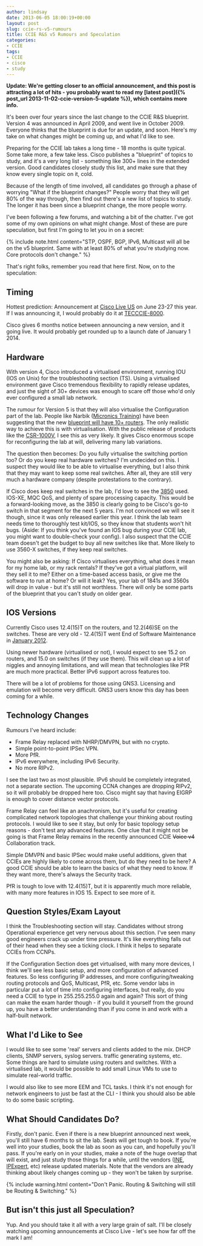 ```yaml
---
author: lindsay
date: 2013-06-05 18:00:19+00:00
layout: post
slug: ccie-rs-v5-rumours
title: CCIE R&S v5 Rumours and Speculation
categories:
- CCIE
tags:
- CCIE
- cisco
- study
---
```


**Update: We're getting closer to an official announcement, and this post is attracting a lot of hits - you probably want to read my [latest post]({% post_url 2013-11-02-ccie-version-5-update %}), which contains more info.**

It's been over four years since the last change to the CCIE R&S blueprint. Version 4 was announced in April 2009, and went live in October 2009. Everyone thinks that the blueprint is due for an update, and soon. Here's my take on what changes might be coming up, and what I'd like to see.

Preparing for the CCIE lab takes a long time - 18 months is quite typical. Some take more, a few take less. Cisco publishes a "blueprint" of topics to study, and it's a very long list - something like 300+ lines in the extended version. Good candidates closely study this list, and make sure that they know every single topic on it, cold.

Because of the length of time involved, all candidates go through a phase of worrying "What if the blueprint changes?" People worry that they will get 80% of the way through, then find out there's a new list of topics to study. The longer it has been since a blueprint change, the more people worry.

I've been following a few forums, and watching a bit of the chatter. I've got some of my own opinions on what might change. Most of these are pure speculation, but first I'm going to let you in on a secret:

{% include note.html content="STP, OSPF, BGP, IPv6, Multicast will all be on the v5 blueprint. Same with at least 80% of what you're studying now. Core protocols don't change." %}

That's right folks, remember you read that here first. Now, on to the speculation:

## Timing

Hottest prediction: Announcement at [Cisco Live US](http://www.ciscolive.com/us/?zid=cl-global-hinav) on June 23-27 this year. If I was announcing it, I would probably do it at [TECCCIE-8000](https://www.ciscolive2013.com/connect/sessionDetail.ww?SESSION_ID=10733).

Cisco gives 6 months notice between announcing a new version, and it going live. It would probably get rounded up to a launch date of January 1 2014.

## Hardware

With version 4, Cisco introduced a virtualised environment, running IOU (IOS on Unix) for the troubleshooting section (TS). Using a virtualised environment gave Cisco tremendous flexibility to rapidly release updates, and just the sight of 30+ devices was enough to scare off those who'd only ever configured a small lab network.

The rumour for Version 5 is that they will also virtualise the Configuration part of the lab. People like Narbik ([Micronics Training](http://micronicstraining.com)) have been suggesting that the new [blueprint will have 10+ routers](https://learningnetwork.cisco.com/thread/49572#269652). The only realistic way to achieve this is with virtualisation. With the public release of products like the [CSR-1000V](http://www.cisco.com/en/US/products/ps12559/index.html), I see this as very likely. It gives Cisco enormous scope for reconfiguring the lab at will, delivering many lab variations.

The question then becomes: Do you fully virtualise the switching portion too? Or do you keep real hardware switches? I'm undecided on this. I suspect they would like to be able to virtualise everything, but I also think that they may want to keep some real switches. After all, they are still very much a hardware company (despite protestations to the contrary).

If Cisco does keep real switches in the lab, I'd love to see the [3850](http://www.cisco.com/en/US/products/ps12686/index.html) used. IOS-XE, MQC QoS, and plenty of spare processing capacity. This would be a forward-looking move, as the 3850 is clearly going to be Cisco's go-to switch in that segment for the next 5 years. I'm not convinced we will see it though, since it was only released earlier this year. I think the lab team needs time to thoroughly test kit/IOS, so they know that students won't hit bugs. (Aside: If you think you've found an IOS bug during your CCIE lab, you might want to double-check your config). I also suspect that the CCIE team doesn't get the budget to buy all new switches like that. More likely to use 3560-X switches, if they keep real switches.

You might also be asking: If Cisco virtualises everything, what does it mean for my home lab, or my rack rentals? If they've got a virtual platform, will they sell it to me? Either on a time-based access basis, or give me the software to run at home? Or will it leak? Yes, your lab of 1841s and 3560s will drop in value - but it's still not worthless. There will only be some parts of the blueprint that you can't study on older gear.

## IOS Versions

Currently Cisco uses 12.4(15)T on the routers, and 12.2(46)SE on the switches. These are very old - 12.4(15)T went End of Software Maintenance in [January 2012](http://www.cisco.com/en/US/prod/collateral/iosswrel/ps8802/ps6969/ps1835/prod_bulletin0900aecd801eda8a_ps6350_Products_Bulletin.html).

Using newer hardware (virtualised or not), I would expect to see 15.2 on routers, and 15.0 on switches (if they use them). This will clean up a lot of niggles and annoying limitations, and will mean that technologies like PfR are much more practical. Better IPv6 support across features too.

There will be a lot of problems for those using GNS3. Licensing and emulation will become very difficult. GNS3 users know this day has been coming for a while.

## Technology Changes

Rumours I've heard include:

* Frame Relay replaced with NHRP/DMVPN, but with no crypto.
* Simple point-to-point IPSec VPN.
* More PfR.
* IPv6 everywhere, including IPv6 Security.
* No more RIPv2.

I see the last two as most plausible. IPv6 should be completely integrated, not a separate section. The upcoming CCNA changes are dropping RIPv2, so it will probably be dropped here too. Cisco might say that having EIGRP is enough to cover distance vector protocols.

Frame Relay can feel like an anachronism, but it's useful for creating complicated network topologies that challenge your thinking about routing protocols. I would like to see it stay, but only for basic topology setup reasons - don't test any advanced features. One clue that it might not be going is that Frame Relay remains in the recently announced CCIE <del>Voice v4</del> Collaboration track.

Simple DMVPN and basic IPSec would make useful additions, given that CCIEs are highly likely to come across them, but do they need to be here? A good CCIE should be able to learn the basics of what they need to know. If they want more, there's always the Security track.

PfR is tough to love with 12.4(15)T, but it is apparently much more reliable, with many more features in IOS 15. Expect to see more of it.

## Question Styles/Exam Layout

I think the Troubleshooting section will stay. Candidates without strong Operational experience get very nervous about this section. I've seen many good engineers crack up under time pressure. It's like everything falls out of their head when they see a ticking clock. I think it helps to separate CCIEs from CCNPs.

If the Configuration Section does get virtualised, with many more devices, I think we'll see less basic setup, and more configuration of advanced features. So less configuring IP addresses, and more configuring/tweaking routing protocols and QoS, Multicast, PfR, etc. Some vendor labs in particular put a lot of time into configuring interfaces, but really, do you need a CCIE to type in 255.255.255.0 again and again? This sort of thing can make the exam harder though - if you build it yourself from the ground up, you have a better understanding than if you come in and work with a half-built network.

## What I'd Like to See

I would like to see some 'real' servers and clients added to the mix. DHCP clients, SNMP servers, syslog servers. traffic generating systems, etc. Some things are hard to simulate using routers and switches. With a virtualised lab, it would be possible to add small Linux VMs to use to simulate real-world traffic.

I would also like to see more EEM and TCL tasks. I think it's not enough for network engineers to just be fast at the CLI - I think you should also be able to do some basic scripting.

## What Should Candidates Do?

Firstly, don't panic. Even if there is a new blueprint announced next week, you'll still have 6 months to sit the lab. Seats will get tough to book. If you're well into your studies, book the lab as soon as you can, and hopefully you'll pass. If you're early on in your studies, make a note of the huge overlap that will exist, and just study those things for a while, until the vendors ([INE](http://www.ine.com), [IPExpert](http://www.ipexpert.com), etc) release updated materials. Note that the vendors are already thinking about likely changes coming up - they won't be taken by surprise.

{% include warning.html content="Don't Panic. Routing & Switching will still be Routing & Switching." %}

## But isn't this just all Speculation?

Yup. And you should take it all with a very large grain of salt. I'll be closely watching upcoming announcements at Cisco Live - let's see how far off the mark I am!
